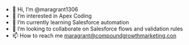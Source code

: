 - 👋 Hi, I’m @maragrant1306
- 👀 I’m interested in Apex Coding
- 🌱 I’m currently learning Salesforce automation
- 💞️ I’m looking to collaborate on Salesforce flows and validation rules
- 📫 How to reach me maragrant@compoundgrowthmarketing.con

<!---
maragrant1306/maragrant1306 is a ✨ special ✨ repository because its `README.md` (this file) appears on your GitHub profile.
You can click the Preview link to take a look at your changes.
--->
